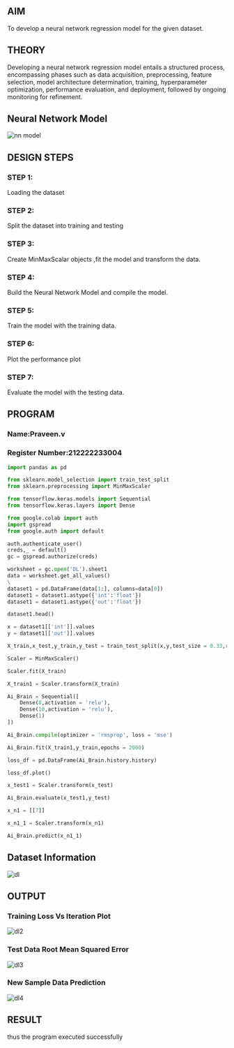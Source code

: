 
## AIM

To develop a neural network regression model for the given dataset.

## THEORY
Developing a neural network regression model entails a structured process, encompassing phases such as data acquisition, preprocessing, feature selection, model architecture determination, training, hyperparameter optimization, performance evaluation, and deployment, followed by ongoing monitoring for refinement.

## Neural Network Model

![nn model](https://github.com/user-attachments/assets/d655cb86-f7c1-409e-ba7b-420adeff3144)

## DESIGN STEPS

### STEP 1:

Loading the dataset

### STEP 2:

Split the dataset into training and testing

### STEP 3:

Create MinMaxScalar objects ,fit the model and transform the data.

### STEP 4:

Build the Neural Network Model and compile the model.

### STEP 5:

Train the model with the training data.

### STEP 6:

Plot the performance plot

### STEP 7:

Evaluate the model with the testing data.

## PROGRAM
### Name:Praveen.v
### Register Number:212222233004
```python
import pandas as pd

from sklearn.model_selection import train_test_split
from sklearn.preprocessing import MinMaxScaler

from tensorflow.keras.models import Sequential
from tensorflow.keras.layers import Dense

from google.colab import auth
import gspread
from google.auth import default

auth.authenticate_user()
creds,_ = default()
gc = gspread.authorize(creds)

worksheet = gc.open('DL').sheet1
data = worksheet.get_all_values()
\
dataset1 = pd.DataFrame(data[1:], columns=data[0])
dataset1 = dataset1.astype({'int':'float'})
dataset1 = dataset1.astype({'out':'float'})

dataset1.head()

x = dataset1[['int']].values
y = dataset1[['out']].values

X_train,x_test,y_train,y_test = train_test_split(x,y,test_size = 0.33,random_state = 33)

Scaler = MinMaxScaler()

Scaler.fit(X_train)

X_train1 = Scaler.transform(X_train)

Ai_Brain = Sequential([
    Dense(8,activation = 'relu'),
    Dense(10,activation = 'relu'),
    Dense(1)
])

Ai_Brain.compile(optimizer = 'rmsprop', loss = 'mse')

Ai_Brain.fit(X_train1,y_train,epochs = 2000)

loss_df = pd.DataFrame(Ai_Brain.history.history)

loss_df.plot()

x_test1 = Scaler.transform(x_test)

Ai_Brain.evaluate(x_test1,y_test)

x_n1 = [[7]]

x_n1_1 = Scaler.transform(x_n1)

Ai_Brain.predict(x_n1_1)

```
## Dataset Information

![dl](https://github.com/user-attachments/assets/a2667578-a556-4671-b2ec-be09d7359aeb)

## OUTPUT

### Training Loss Vs Iteration Plot
![dl2](https://github.com/user-attachments/assets/b305cd57-4432-4a2b-9a1c-e8d95d041f14)


### Test Data Root Mean Squared Error

![dl3](https://github.com/user-attachments/assets/485858c2-1560-46d9-9ab1-cf5d49fcc91b)

### New Sample Data Prediction
![dl4](https://github.com/user-attachments/assets/8c34ac89-13ae-4f22-b1f0-be36e93a6d59)


## RESULT

thus the program executed successfully
